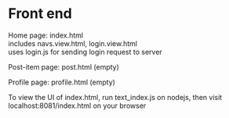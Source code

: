 # Front end
Home page: index.html  
  includes navs.view.html, login.view.html  
  uses login.js for sending login request to server  
  
Post-item page: post.html (empty)  

Profile page: profile.html (empty)  
  
To view the UI of index.html, run text_index.js on nodejs, then visit localhost:8081/index.html on your browser  
